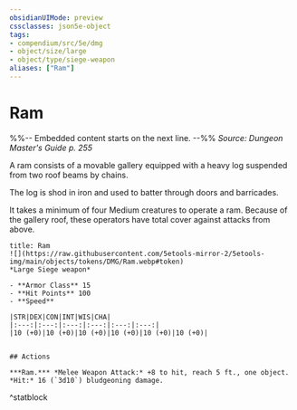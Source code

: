 ```yaml
---
obsidianUIMode: preview
cssclasses: json5e-object
tags:
- compendium/src/5e/dmg
- object/size/large
- object/type/siege-weapon
aliases: ["Ram"]
---
```

# Ram
%%-- Embedded content starts on the next line. --%%
*Source: Dungeon Master's Guide p. 255*  

A ram consists of a movable gallery equipped with a heavy log suspended from two roof beams by chains.

The log is shod in iron and used to batter through doors and barricades.

It takes a minimum of four Medium creatures to operate a ram. Because of the gallery roof, these operators have total cover against attacks from above.

```ad-statblock
title: Ram
![](https://raw.githubusercontent.com/5etools-mirror-2/5etools-img/main/objects/tokens/DMG/Ram.webp#token)
*Large Siege weapon*

- **Armor Class** 15 
- **Hit Points** 100 
- **Speed** 

|STR|DEX|CON|INT|WIS|CHA|
|:---:|:---:|:---:|:---:|:---:|:---:|
|10 (+0)|10 (+0)|10 (+0)|10 (+0)|10 (+0)|10 (+0)|


## Actions

***Ram.*** *Melee Weapon Attack:* +8 to hit, reach 5 ft., one object. *Hit:* 16 (`3d10`) bludgeoning damage.
```
^statblock